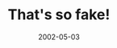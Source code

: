 ---
layout: base.njk
title : 'That&#39;s so fake!' 
view_title : 'That&#39;s so fake!' 
year : '2002' 
date : '2002-05-03' 
img_file : '/drawing/thatissofake.png' 
html_file : 'thatissofake' 
next_html : 'soverytired.html' 
year_order : '98' 
permalink : "title/{{html_file}}.html"
---